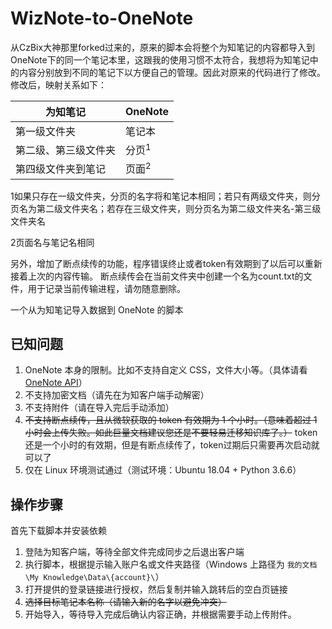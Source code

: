 # WizNote-to-OneNote
从CzBix大神那里forked过来的，原来的脚本会将整个为知笔记的内容都导入到OneNote下的同一个笔记本里，这跟我的使用习惯不太符合，我想将为知笔记中的内容分别放到不同的笔记下以方便自己的管理。因此对原来的代码进行了修改。修改后，映射关系如下： 

| 为知笔记             | OneNote          |
| -------------------- | ---------------- |
| 第一级文件夹         | 笔记本           |
| 第二级、第三级文件夹 | 分页<sup>1</sup> |
| 第四级文件夹到笔记   | 页面<sup>2</sup> |

1如果只存在一级文件夹，分页的名字将和笔记本相同；若只有两级文件夹，则分页名为第二级文件夹名；若存在三级文件夹，则分页名为第二级文件夹名-第三级文件夹名

2页面名与笔记名相同

另外，增加了断点续传的功能，程序错误终止或者token有效期到了以后可以重新接着上次的内容传输。
断点续传会在当前文件夹中创建一个名为count.txt的文件，用于记录当前传输进程，请勿随意删除。

一个从为知笔记导入数据到 OneNote 的脚本

## 已知问题
1. OneNote 本身的限制。比如不支持自定义 CSS，文件大小等。（具体请看 [OneNote API](https://dev.onenote.com/docs)）
2. 不支持加密文档（请先在为知客户端手动解密）
3. 不支持附件（请在导入完后手动添加）
4. ~~不支持断点续传，且从微软获取的 token 有效期为 1 个小时。（意味着超过 1 小时会上传失败。如此巨量文档建议您还是不要轻易迁移知识库了。）~~
token还是一个小时的有效期，但是有断点续传了，token过期后只需要再次启动就可以了
5. 仅在 Linux 环境测试通过（测试环境：Ubuntu 18.04 + Python 3.6.6）

## 操作步骤
首先下载脚本并安装依赖

1. 登陆为知客户端，等待全部文件完成同步之后退出客户端
2. 执行脚本，根据提示输入账户名或文件夹路径（Windows 上路径为 `我的文档\My Knowledge\Data\{account}\`）
3. 打开提供的登录链接进行授权，然后复制并输入跳转后的空白页链接
4. ~~选择目标笔记本名称（请输入新的名字以避免冲突）~~
5. 开始导入，等待导入完成后确认内容正确，并根据需要手动上传附件。
